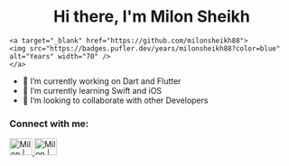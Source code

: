 
<h1 align="center"> Hi there, I'm Milon Sheikh</h1>

<p align="center">
	
	<a target="_blank" href="https://github.com/milonsheikh88">
	<img src="https://badges.pufler.dev/years/milonsheikh88?color=blue" alt="Years" width="70" />
	</a>
	
</p>

- 🔭 I’m currently working on Dart and Flutter
- 🌱 I’m currently learning Swift and iOS
- 👯 I’m looking to collaborate with other Developers

### Connect with me:
<p align="left">
  
<a href="https://twitter.com/M_Sheikh007/" target="_blank">
<img alt="Milon | Twitter" src="https://cdn.jsdelivr.net/npm/simple-icons@v3/icons/twitter.svg"
width="40" height="30"/> 
</a> 
                      
<a href="https://www.linkedin.com/in/milon-sheikh-007/" target="_blank">
<img alt="Milon | Linkedin" src="https://cdn.jsdelivr.net/npm/simple-icons@v3/icons/linkedin.svg"
width="40" height="30"/> 
</a> 
</p>
